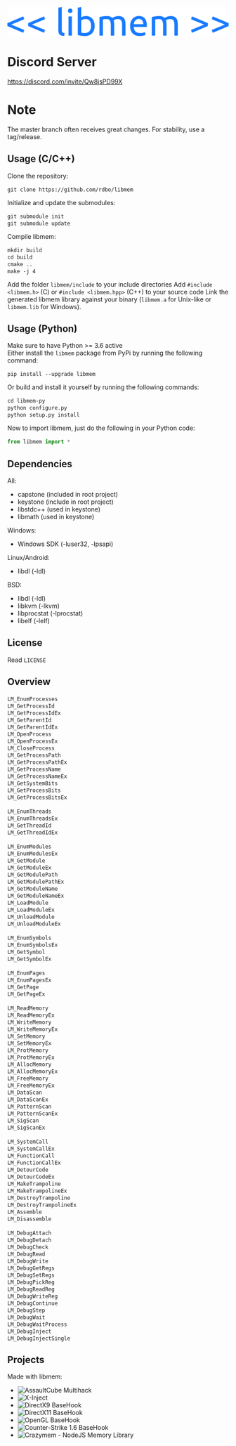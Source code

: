 ![libmem-logo](LOGO.png)  

#  

# Discord Server
https://discord.com/invite/Qw8jsPD99X

# Note
The master branch often receives great changes. For stability, use a tag/release.

## Usage (C/C++)
Clone the repository:
```
git clone https://github.com/rdbo/libmem
```
Initialize and update the submodules:
```
git submodule init
git submodule update
```
Compile libmem:
```
mkdir build
cd build
cmake ..
make -j 4
```
Add the folder `libmem/include` to your include directories
Add `#include <libmem.h>` (C) or `#include <libmem.hpp>` (C++) to your source code
Link the generated libmem library against your binary (`libmem.a` for Unix-like or `libmem.lib` for Windows).

## Usage (Python)
Make sure to have Python >= 3.6 active  
Either install the `libmem` package from PyPi by running the following command:  
```
pip install --upgrade libmem
```
Or build and install it yourself by running the following commands:
```
cd libmem-py
python configure.py
python setup.py install
```
Now to import libmem, just do the following in your Python code:
```py
from libmem import *
```

## Dependencies
All:
- capstone (included in root project)
- keystone (include in root project)
- libstdc++ (used in keystone)
- libmath (used in keystone)

Windows:  
- Windows SDK (-luser32, -lpsapi)  
  
Linux/Android:  
- libdl (-ldl)  
  
BSD:  
- libdl (-ldl)  
- libkvm (-lkvm)
- libprocstat (-lprocstat)    
- libelf (-lelf)

## License
Read `LICENSE`  
  
## Overview
```
LM_EnumProcesses
LM_GetProcessId
LM_GetProcessIdEx
LM_GetParentId
LM_GetParentIdEx
LM_OpenProcess
LM_OpenProcessEx
LM_CloseProcess
LM_GetProcessPath
LM_GetProcessPathEx
LM_GetProcessName
LM_GetProcessNameEx
LM_GetSystemBits
LM_GetProcessBits
LM_GetProcessBitsEx

LM_EnumThreads
LM_EnumThreadsEx
LM_GetThreadId
LM_GetThreadIdEx

LM_EnumModules
LM_EnumModulesEx
LM_GetModule
LM_GetModuleEx
LM_GetModulePath
LM_GetModulePathEx
LM_GetModuleName
LM_GetModuleNameEx
LM_LoadModule
LM_LoadModuleEx
LM_UnloadModule
LM_UnloadModuleEx

LM_EnumSymbols
LM_EnumSymbolsEx
LM_GetSymbol
LM_GetSymbolEx

LM_EnumPages
LM_EnumPagesEx
LM_GetPage
LM_GetPageEx

LM_ReadMemory
LM_ReadMemoryEx
LM_WriteMemory
LM_WriteMemoryEx
LM_SetMemory
LM_SetMemoryEx
LM_ProtMemory
LM_ProtMemoryEx
LM_AllocMemory
LM_AllocMemoryEx
LM_FreeMemory
LM_FreeMemoryEx
LM_DataScan
LM_DataScanEx
LM_PatternScan
LM_PatternScanEx
LM_SigScan
LM_SigScanEx

LM_SystemCall
LM_SystemCallEx
LM_FunctionCall
LM_FunctionCallEx
LM_DetourCode
LM_DetourCodeEx
LM_MakeTrampoline
LM_MakeTrampolineEx
LM_DestroyTrampoline
LM_DestroyTrampolineEx
LM_Assemble
LM_Disassemble

LM_DebugAttach
LM_DebugDetach
LM_DebugCheck
LM_DebugRead
LM_DebugWrite
LM_DebugGetRegs
LM_DebugSetRegs
LM_DebugPickReg
LM_DebugReadReg
LM_DebugWriteReg
LM_DebugContinue
LM_DebugStep
LM_DebugWait
LM_DebugWaitProcess
LM_DebugInject
LM_DebugInjectSingle
```

## Projects
Made with libmem:  
- ![AssaultCube Multihack](https://github.com/rdbo/AssaultCube-Multihack)  
- ![X-Inject](https://github.com/rdbo/x-inject)  
- ![DirectX9 BaseHook](https://github.com/rdbo/DX9-BaseHook)  
- ![DirectX11 BaseHook](https://github.com/rdbo/DX11-BaseHook)  
- ![OpenGL BaseHook](https://github.com/rdbo/GL-BaseHook)  
- ![Counter-Strike 1.6 BaseHook](https://github.com/rdbo/cstrike-basehook)  
- ![Crazymem - NodeJS Memory Library](https://github.com/karliky/Crazymem)  
  
